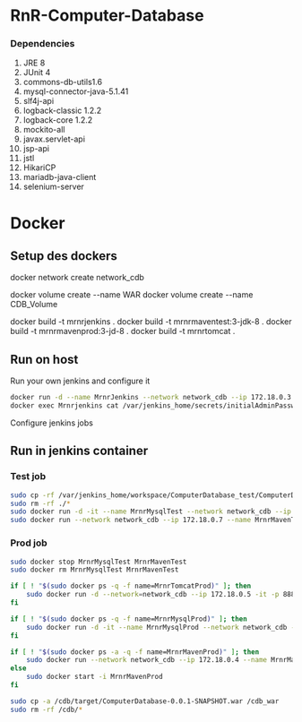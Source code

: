 # RnR-Computer-Database

### Dependencies
1. JRE 8
2. JUnit 4
3. commons-db-utils1.6
4. mysql-connector-java-5.1.41
5. slf4j-api
6. logback-classic 1.2.2
7. logback-core 1.2.2
8. mockito-all
9. javax.servlet-api
10. jsp-api
11. jstl
12. HikariCP
13. mariadb-java-client
14. selenium-server


# Docker 

## Setup des dockers

docker network create network_cdb

docker volume create --name WAR
docker volume create --name CDB_Volume

docker build -t mrnrjenkins .
docker build -t mrnrmaventest:3-jdk-8 .
docker build -t mrnrmavenprod:3-jd-8 .
docker build -t mrnrtomcat .

## Run on host

Run your own jenkins and configure it

```bash
docker run -d --name MrnrJenkins --network network_cdb --ip 172.18.0.3  -v CDB_Volume:/cdb -v WAR:/cdb_war -v /var/run/docker.sock:/var/run/docker.sock -v $(which docker):/usr/bin/docker -p 8085:8080 mrnrjenkins
docker exec Mrnrjenkins cat /var/jenkins_home/secrets/initialAdminPassword
```

Configure jenkins jobs 

## Run in jenkins container

### Test job 

```bash
sudo cp -rf /var/jenkins_home/workspace/ComputerDatabase_test/ComputerDataBase/. /cdb
sudo rm -rf ./*
sudo docker run -d -it --name MrnrMysqlTest --network network_cdb --ip 172.18.0.6 mrnrmysql:5.5
sudo docker run --network network_cdb --ip 172.18.0.7 --name MrnrMavenTest -v CDB_Volume:/usr/src/app mrnrmaventest:3-jdk-8
```

### Prod job 

```bash
sudo docker stop MrnrMysqlTest MrnrMavenTest
sudo docker rm MrnrMysqlTest MrnrMavenTest

if [ ! "$(sudo docker ps -q -f name=MrnrTomcatProd)" ]; then
	sudo docker run -d --network=network_cdb --ip 172.18.0.5 -it -p 8888:8181 --name MrnrTomcatProd -v WAR:/usr/local/tomcat/webapps mrnrtomcat
fi

if [ ! "$(sudo docker ps -q -f name=MrnrMysqlProd)" ]; then
	sudo docker run -d -it --name MrnrMysqlProd --network network_cdb --ip 172.18.0.2 mrnrmysql:5.5
fi

if [ ! "$(sudo docker ps -a -q -f name=MrnrMavenProd)" ]; then
	sudo docker run --network network_cdb --ip 172.18.0.4 --name MrnrMavenProd -v CDB_Volume:/usr/src/app mrnrmavenprod:3-jdk-8
else 
	sudo docker start -i MrnrMavenProd
fi

sudo cp -a /cdb/target/ComputerDatabase-0.0.1-SNAPSHOT.war /cdb_war
sudo rm -rf /cdb/*
```

